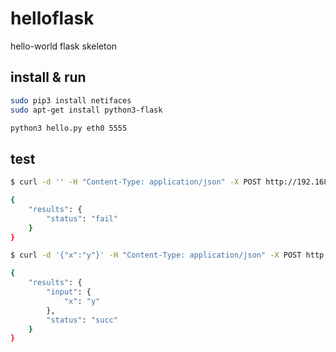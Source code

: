 # helloflask
hello-world flask skeleton

## install \& run
```sh
sudo pip3 install netifaces
sudo apt-get install python3-flask
```

```sh
python3 hello.py eth0 5555
```

## test

```sh
$ curl -d '' -H "Content-Type: application/json" -X POST http://192.168.3.195:5555/somepath | python -m json.tool 
```

```sh
{
    "results": {
        "status": "fail"
    }
}
```

```sh
$ curl -d '{"x":"y"}' -H "Content-Type: application/json" -X POST http://192.168.3.195:5555/somepath | python -m json.tool
```

```sh
{
    "results": {
        "input": {
            "x": "y"
        },
        "status": "succ"
    }
}
```

